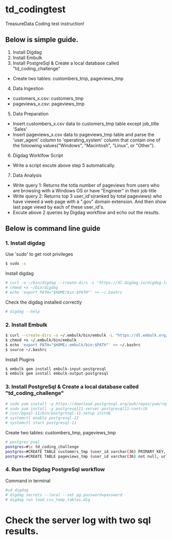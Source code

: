 # td_codingtest
TreasureData Coding test instruction!

## Below is simple guide.
1. Install Digdag
2. Install Embulk
3. Install PostgreSql & Create a local database called "td_coding_challenge"
 - Create two tables: custombers_tmp, pageviews_tmp
4. Data Ingestion
 - customers_x.csv: customers_tmp
 - pageviews_x.csv: pageviews_tmp
5. Data Preparation
 - Insert custombers_x.csv data to customers_tmp table except job_title 'Sales'
 - Insert pageviews_x.csv data to pageviews_tmp table and parse the 'user_agent' column to 'operating_system' column that contain one of the foloowing values("Windows", "Macintosh", "Linux", or "Other").
6. Digdag Worklfow Script
 - Write a script excute above step 5 automatically.
7. Data Analysis
 - Write query 1: Returns the totla number of pageviews from users who are browsing with a Windows OS or have "Engineer" in their job title
 - Write query 2: Returns top 3 user_id's(ranked by total pageviews) who have viewed a web page with a ".gov" domain extension. And then show last page viewd by each of these user_id's.
 - Excute above 2 queries by Digdag workflow and echo out the results.


## Below is command line guide
### 1. Install digdag
Use 'sudo' to get root privileges

```bash
$ sudo -s
```

Install digdag
```bash
# curl -o ~/bin/digdag --create-dirs -L "https://dl.digdag.io/digdag-latest"
# chmod +x ~/bin/digdag
# echo 'export PATH="$HOME/bin:$PATH"' >> ~/.bashrc
```

Check the digdag installed correctly
```bash
# digdag --help
```

### 2. Install Embulk
```bash
$ curl --create-dirs -o ~/.embulk/bin/embulk -L "https://dl.embulk.org/embulk-latest.jar"
$ chmod +x ~/.embulk/bin/embulk
$ echo 'export PATH="$HOME/.embulk/bin:$PATH"' >> ~/.bashrc
$ source ~/.bashrc
```

Install Plugins
```bash
$ embulk gem install embulk-input-postgresql
$ embulk gem install embulk-output-postgresql
```

### 3. Install PostgreSql & Create a local database called "td_coding_challenge"
```bash
# sudo yum install -y https://download.postgresql.org/pub/repos/yum/reporpms/EL-7-x86_64/pgdg-redhat-repo-latest.noarch.rpm
# sudo yum install -y postgresql11-server postgresql11-contrib
# /usr/pgsql-11/bin/postgresql-11-setup initdb
# systemctl enable postgresql-11
# systemctl start postgresql-11
```
Create two tables: custombers_tmp, pageviews_tmp
```bash
# postgres psql
postgres=#\c td_coding_challenge
postgres=#CREATE TABLE customers_tmp (user_id varchar(36) PRIMARY KEY, first_name varchar(20) null, last_name varchar(20) null, job_title varchar(50) null);
postgres=#CREATE TABLE pageviews_tmp (user_id varchar(36) not null, url varchar(200) null, user_agent varchar(200) null, timestamp varchar(10) null);
```

### 4. Run the Digdag PostgreSql workflow
Command in terminal
```bash
#cd digdag
# digdag secrets --local --set pg.password=password
# digdag run load_csv_temp_tables.dig
```

# Check the server log with two sql results.
